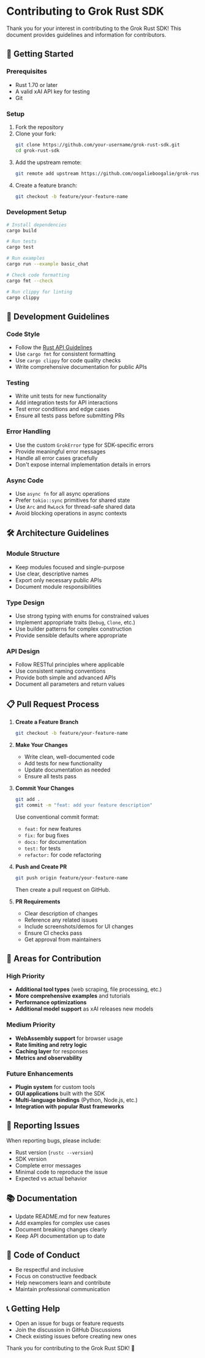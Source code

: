 # Contributing to Grok Rust SDK

Thank you for your interest in contributing to the Grok Rust SDK! This document provides guidelines and information for contributors.

## 🚀 Getting Started

### Prerequisites
- Rust 1.70 or later
- A valid xAI API key for testing
- Git

### Setup
1. Fork the repository
2. Clone your fork:
   ```bash
   git clone https://github.com/your-username/grok-rust-sdk.git
   cd grok-rust-sdk
   ```
3. Add the upstream remote:
   ```bash
   git remote add upstream https://github.com/oogalieboogalie/grok-rust-sdk.git
   ```
4. Create a feature branch:
   ```bash
   git checkout -b feature/your-feature-name
   ```

### Development Setup
```bash
# Install dependencies
cargo build

# Run tests
cargo test

# Run examples
cargo run --example basic_chat

# Check code formatting
cargo fmt --check

# Run clippy for linting
cargo clippy
```

## 📝 Development Guidelines

### Code Style
- Follow the [Rust API Guidelines](https://rust-lang.github.io/api-guidelines/)
- Use `cargo fmt` for consistent formatting
- Use `cargo clippy` for code quality checks
- Write comprehensive documentation for public APIs

### Testing
- Write unit tests for new functionality
- Add integration tests for API interactions
- Test error conditions and edge cases
- Ensure all tests pass before submitting PRs

### Error Handling
- Use the custom `GrokError` type for SDK-specific errors
- Provide meaningful error messages
- Handle all error cases gracefully
- Don't expose internal implementation details in errors

### Async Code
- Use `async fn` for all async operations
- Prefer `tokio::sync` primitives for shared state
- Use `Arc` and `RwLock` for thread-safe shared data
- Avoid blocking operations in async contexts

## 🛠️ Architecture Guidelines

### Module Structure
- Keep modules focused and single-purpose
- Use clear, descriptive names
- Export only necessary public APIs
- Document module responsibilities

### Type Design
- Use strong typing with enums for constrained values
- Implement appropriate traits (`Debug`, `Clone`, etc.)
- Use builder patterns for complex construction
- Provide sensible defaults where appropriate

### API Design
- Follow RESTful principles where applicable
- Use consistent naming conventions
- Provide both simple and advanced APIs
- Document all parameters and return values

## 📋 Pull Request Process

1. **Create a Feature Branch**
   ```bash
   git checkout -b feature/your-feature-name
   ```

2. **Make Your Changes**
   - Write clean, well-documented code
   - Add tests for new functionality
   - Update documentation as needed
   - Ensure all tests pass

3. **Commit Your Changes**
   ```bash
   git add .
   git commit -m "feat: add your feature description"
   ```
   Use conventional commit format:
   - `feat:` for new features
   - `fix:` for bug fixes
   - `docs:` for documentation
   - `test:` for tests
   - `refactor:` for code refactoring

4. **Push and Create PR**
   ```bash
   git push origin feature/your-feature-name
   ```
   Then create a pull request on GitHub.

5. **PR Requirements**
   - Clear description of changes
   - Reference any related issues
   - Include screenshots/demos for UI changes
   - Ensure CI checks pass
   - Get approval from maintainers

## 🎯 Areas for Contribution

### High Priority
- **Additional tool types** (web scraping, file processing, etc.)
- **More comprehensive examples** and tutorials
- **Performance optimizations**
- **Additional model support** as xAI releases new models

### Medium Priority
- **WebAssembly support** for browser usage
- **Rate limiting and retry logic**
- **Caching layer** for responses
- **Metrics and observability**

### Future Enhancements
- **Plugin system** for custom tools
- **GUI applications** built with the SDK
- **Multi-language bindings** (Python, Node.js, etc.)
- **Integration with popular Rust frameworks**

## 🐛 Reporting Issues

When reporting bugs, please include:
- Rust version (`rustc --version`)
- SDK version
- Complete error messages
- Minimal code to reproduce the issue
- Expected vs actual behavior

## 📚 Documentation

- Update README.md for new features
- Add examples for complex use cases
- Document breaking changes clearly
- Keep API documentation up to date

## 🤝 Code of Conduct

- Be respectful and inclusive
- Focus on constructive feedback
- Help newcomers learn and contribute
- Maintain professional communication

## 📞 Getting Help

- Open an issue for bugs or feature requests
- Join the discussion in GitHub Discussions
- Check existing issues before creating new ones

Thank you for contributing to the Grok Rust SDK! 🎉